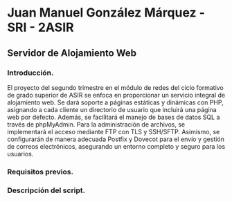 # Juan Manuel González Márquez - SRI - 2ASIR
## Servidor de Alojamiento Web
### Introducción.
El proyecto del segundo trimestre en el módulo de redes del ciclo formativo de grado superior de ASIR se enfoca en proporcionar un servicio integral de alojamiento web. Se dará soporte a páginas estáticas y dinámicas con PHP, asignando a cada cliente un directorio de usuario que incluirá una página web por defecto. Además, se facilitará el manejo de bases de datos SQL a través de phpMyAdmin. Para la administración de archivos, se implementará el acceso mediante FTP con TLS y SSH/SFTP. Asimismo, se configurarán de manera adecuada Postfix y Dovecot para el envío y gestión de correos electrónicos, asegurando un entorno completo y seguro para los usuarios.
### Requisitos previos.
### Descripción del script.
